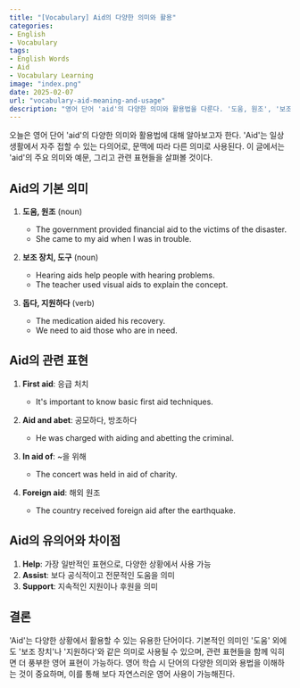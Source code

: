 ```yaml
---
title: "[Vocabulary] Aid의 다양한 의미와 활용"
categories:
- English
- Vocabulary
tags:
- English Words
- Aid
- Vocabulary Learning
image: "index.png"
date: 2025-02-07
url: "vocabulary-aid-meaning-and-usage"
description: "영어 단어 'aid'의 다양한 의미와 활용법을 다룬다. '도움, 원조', '보조 장치', '지원하다' 등 문맥에 따른 다양한 의미와 예문을 통해 이해를 돕는다. First aid, Foreign aid 등 관련 표현과 Help, Assist, Support 등 유의어의 차이점도 함께 설명하여 실용적인 영어 학습 자료로 활용할 수 있다."
---
```


오늘은 영어 단어 'aid'의 다양한 의미와 활용법에 대해 알아보고자 한다. 'Aid'는 일상 생활에서 자주 접할 수 있는 다의어로, 문맥에 따라 다른 의미로 사용된다. 이 글에서는 'aid'의 주요 의미와 예문, 그리고 관련 표현들을 살펴볼 것이다.

## Aid의 기본 의미

1. **도움, 원조** (noun)
   - The government provided financial aid to the victims of the disaster.
   - She came to my aid when I was in trouble.

2. **보조 장치, 도구** (noun)  
   - Hearing aids help people with hearing problems.
   - The teacher used visual aids to explain the concept.

3. **돕다, 지원하다** (verb)
   - The medication aided his recovery.
   - We need to aid those who are in need.

## Aid의 관련 표현

1. **First aid**: 응급 처치
   - It's important to know basic first aid techniques.

2. **Aid and abet**: 공모하다, 방조하다
   - He was charged with aiding and abetting the criminal.

3. **In aid of**: ~을 위해
   - The concert was held in aid of charity.

4. **Foreign aid**: 해외 원조
   - The country received foreign aid after the earthquake.

## Aid의 유의어와 차이점

1. **Help**: 가장 일반적인 표현으로, 다양한 상황에서 사용 가능
2. **Assist**: 보다 공식적이고 전문적인 도움을 의미
3. **Support**: 지속적인 지원이나 후원을 의미

## 결론

'Aid'는 다양한 상황에서 활용할 수 있는 유용한 단어이다. 기본적인 의미인 '도움' 외에도 '보조 장치'나 '지원하다'와 같은 의미로 사용될 수 있으며, 관련 표현들을 함께 익히면 더 풍부한 영어 표현이 가능하다. 영어 학습 시 단어의 다양한 의미와 용법을 이해하는 것이 중요하며, 이를 통해 보다 자연스러운 영어 사용이 가능해진다.

